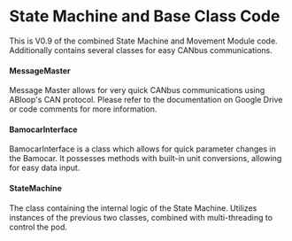 # State Machine and Base Class Code
This is V0.9 of the combined State Machine and Movement Module code. Additionally
contains several classes for easy CANbus communications.

#### MessageMaster
Message Master allows for very quick CANbus communications using ABloop's CAN protocol.
Please refer to the documentation on Google Drive or code comments for more information.

#### BamocarInterface
BamocarInterface is a class which allows for quick parameter changes in the Bamocar. It
possesses methods with built-in unit conversions, allowing for easy data input.

#### StateMachine 
The class containing the internal logic of the State Machine. Utilizes instances of the
previous two classes, combined with multi-threading to control the pod.